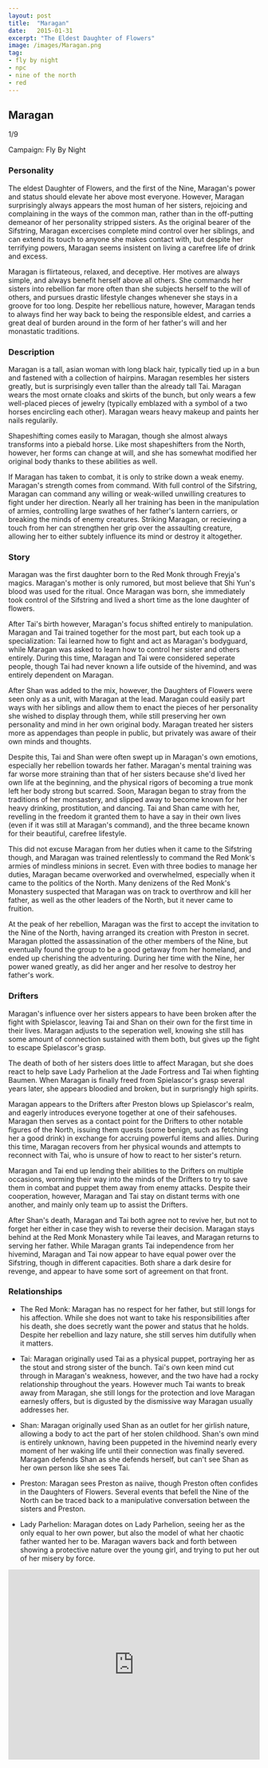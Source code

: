```yaml
---
layout: post
title:  "Maragan"
date:   2015-01-31
excerpt: "The Eldest Daughter of Flowers"
image: /images/Maragan.png
tag:
- fly by night
- npc
- nine of the north
- red
---
```


## Maragan

1/9

Campaign: Fly By Night

### Personality

The eldest Daughter of Flowers, and the first of the Nine, Maragan's power and status should elevate her above most everyone. However, Maragan surprisingly always appears the most human of her sisters, rejoicing and complaining in the ways of the common man, rather than in the off-putting demeanor of her personality stripped sisters. As the original bearer of the Sifstring, Maragan excercises complete mind control over her siblings, and can extend its touch to anyone she makes contact with, but despite her terrifying powers, Maragan seems insistent on living a carefree life of drink and excess. 

Maragan is flirtateous, relaxed, and deceptive. Her motives are always simple, and always benefit herself above all others. She commands her sisters into rebellion far more often than she subjects herself to the will of others, and pursues drastic lifestyle changes whenever she stays in a groove for too long. Despite her rebellious nature, however, Maragan tends to always find her way back to being the responsible eldest, and carries a great deal of burden around in the form of her father's will and her monastatic traditions.

### Description

Maragan is a tall, asian woman with long black hair, typically tied up in a bun and fastened with a collection of hairpins. Maragan resembles her sisters greatly, but is surprisingly even taller than the already tall Tai. Maragan wears the most ornate cloaks and skirts of the bunch, but only wears a few well-placed pieces of jewelry (typically emblazed with a symbol of a two horses encircling each other). Maragan wears heavy makeup and paints her nails regularily.

Shapeshifting comes easily to Maragan, though she almost always transforms into a piebald horse. Like most shapeshifters from the North, however, her forms can change at will, and she has somewhat modified her original body thanks to these abilities as well. 

If Maragan has taken to combat, it is only to strike down a weak enemy. Maragan's strength comes from command. With full control of the Sifstring, Maragan can command any willing or weak-willed unwilling creatures to fight under her direction. Nearly all her training has been in the manipulation of armies, controlling large swathes of her father's lantern carriers, or breaking the minds of enemy creatures. Striking Maragan, or recieving a touch from her can strengthen her grip over the assaulting creature, allowing her to either subtely influence its mind or destroy it altogether.

### Story

Maragan was the first daughter born to the Red Monk through Freyja's magics. Maragan's mother is only rumored, but most believe that Shi Yun's blood was used for the ritual. Once Maragan was born, she immediately took control of the Sifstring and lived a short time as the lone daughter of flowers.

After Tai's birth however, Maragan's focus shifted entirely to manipulation. Maragan and Tai trained together for the most part, but each took up a specialization: Tai learned how to fight and act as Maragan's bodyguard, while Maragan was asked to learn how to control her sister and others entirely. During this time, Maragan and Tai were considered seperate people, though Tai had never known a life outside of the hivemind, and was entirely dependent on Maragan.

After Shan was added to the mix, however, the Daughters of Flowers were seen only as a unit, with Maragan at the lead. Maragan could easily part ways with her siblings and allow them to enact the pieces of her personality she wished to display through them, while still preserving her own personality and mind in her own original body. Maragan treated her sisters more as appendages than people in public, but privately was aware of their own minds and thoughts.

Despite this, Tai and Shan were often swept up in Maragan's own emotions, especially her rebellion towards her father. Maragan's mental training was far worse more straining than that of her sisters because she'd lived her own life at the beginning, and the physical rigors of becoming a true monk left her body strong but scarred. Soon, Maragan began to stray from the traditions of her monsastery, and slipped away to become known for her heavy drinking, prostitution, and dancing. Tai and Shan came with her, revelling in the freedom it granted them to have a say in their own lives (even if it was still at Maragan's command), and the three became known for their beautiful, carefree lifestyle.

This did not excuse Maragan from her duties when it came to the Sifstring though, and Maragan was trained relentlessly to command the Red Monk's armies of mindless minions in secret. Even with three bodies to manage her duties, Maragan became overworked and overwhelmed, especially when it came to the politics of the North. Many denizens of the Red Monk's Monastery suspected that Maragan was on track to overthrow and kill her father, as well as the other leaders of the North, but it never came to fruition.

At the peak of her rebellion, Maragan was the first to accept the invitation to the Nine of the North, having arranged its creation with Preston in secret. Maragan plotted the assassination of the other members of the Nine, but eventually found the group to be a good getaway from her homeland, and ended up cherishing the adventuring. During her time with the Nine, her power waned greatly, as did her anger and her resolve to destroy her father's work.


### Drifters

Maragan's influence over her sisters appears to have been broken after the fight with Spielascor, leaving Tai and Shan on their own for the first time in their lives. Maragan adjusts to the seperation well, knowing she still has some amount of connection sustained with them both, but gives up the fight to escape Spielascor's grasp.

The death of both of her sisters does little to affect Maragan, but she does react to help save Lady Parhelion at the Jade Fortress and Tai when fighting Baumen. When Maragan is finally freed from Spielascor's grasp several years later, she appears bloodied and broken, but in surprisngly high spirits.

Maragan appears to the Drifters after Preston blows up Spielascor's realm, and eagerly introduces everyone together at one of their safehouses. Maragan then serves as a contact point for the Drifters to other notable figures of the North, issuing them quests (some benign, such as fetching her a good drink) in exchange for accruing powerful items and allies. During this time, Maragan recovers from her physical wounds and attempts to reconnect with Tai, who is unsure of how to react to her sister's return.

Maragan and Tai end up lending their abilities to the Drifters on multiple occasions, worming their way into the minds of the Drifters to try to save them in combat and puppet them away from enemy attacks. Despite their cooperation, however, Maragan and Tai stay on distant terms with one another, and mainly only team up to assist the Drifters.

After Shan's death, Maragan and Tai both agree not to revive her, but not to forget her either in case they wish to reverse their decision. Maragan stays behind at the Red Monk Monastery while Tai leaves, and Maragan returns to serving her father. While Maragan grants Tai independence from her hivemind, Maragan and Tai now appear to have equal power over the Sifstring, though in different capacities. Both share a dark desire for revenge, and appear to have some sort of agreement on that front.

### Relationships

- The Red Monk: Maragan has no respect for her father, but still longs for his affection. While she does not want to take his responsibilities after his death, she does secretly want the power and status that he holds. Despite her rebellion and lazy nature, she still serves him dutifully when it matters.

- Tai: Maragan originally used Tai as a physical puppet, portraying her as the stout and strong sister of the bunch. Tai's own keen mind cut through in Maragan's weakness, however, and the two have had a rocky relationship throughout the years. However much Tai wants to break away from Maragan, she still longs for the protection and love Maragan earnesly offers, but is digusted by the dismissive way Maragan usually addresses her.

- Shan: Maragan originally used Shan as an outlet for her girlish nature, allowing a body to act the part of her stolen childhood. Shan's own mind is entirely unknown, having been puppeted in the hivemind nearly every moment of her waking life until their connection was finally severed. Maragan defends Shan as she defends herself, but can't see Shan as her own person like she sees Tai.

- Preston: Maragan sees Preston as naiive, though Preston often confides in the Daughters of Flowers. Several events that befell the Nine of the North can be traced back to a manipulative conversation between the sisters and Preston.

- Lady Parhelion: Maragan dotes on Lady Parhelion, seeing her as the only equal to her own power, but also the model of what her chaotic father wanted her to be. Maragan wavers back and forth between showing a protective nature over the young girl, and trying to put her out of her misery by force. 

<iframe src="https://open.spotify.com/playlist/0kCPCLKdwzfKFOmo74n14i?si=6cb8651bd2f043e0" width="100%" height="380" frameBorder="0" allowfullscreen="" allow="autoplay; clipboard-write; encrypted-media; fullscreen; picture-in-picture"></iframe>
